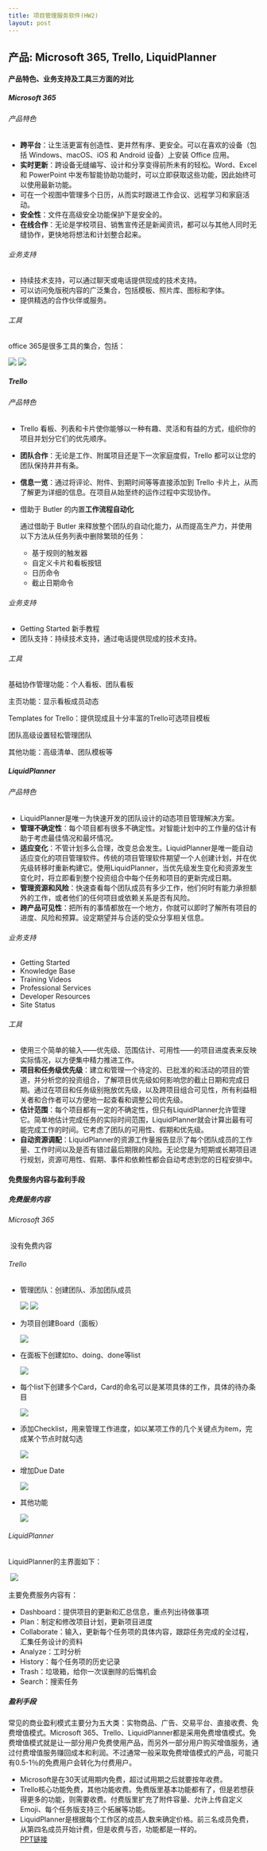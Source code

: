```yaml
---
title: 项目管理服务软件(HW2)
layout: post
---    
```

## 产品: Microsoft 365, Trello, LiquidPlanner  



#### 产品特色、业务支持及工具三方面的对比

##### Microsoft 365

###### 产品特色

- **跨平台**：让生活更富有创造性、更井然有序、更安全。可以在喜欢的设备（包括 Windows、macOS、iOS 和 Android 设备）上安装 Office 应用。
- **实时更新**：跨设备无缝编写、设计和分享变得前所未有的轻松。Word、Excel 和 PowerPoint 中发布智能协助功能时，可以立即获取这些功能，因此始终可以使用最新功能。
- 可在一个视图中管理多个日历，从而实时跟进工作会议、远程学习和家庭活动。
- **安全性**：文件在高级安全功能保护下是安全的。
- **在线合作**：无论是学校项目、销售宣传还是新闻资讯，都可以与其他人同时无缝协作，更快地将想法和计划整合起来。

###### 业务支持

- 持续技术支持，可以通过聊天或电话提供现成的技术支持。
- 可以访问免版税内容的广泛集合，包括模板、照片库、图标和字体。
- 提供精选的合作伙伴或服务。

###### 工具

office 365是很多工具的集合，包括：

<img src="{{ site.baseurl }}/assets/images/2-1.png">

<img src="{{ site.baseurl }}/assets/images/2-2.png">

##### Trello
###### 产品特色

- Trello 看板、列表和卡片使你能够以一种有趣、灵活和有益的方式，组织你的项目并划分它们的优先顺序。

- **团队合作**：无论是工作、附属项目还是下一次家庭度假，Trello 都可以让您的团队保持井井有条。

- **信息一览**：通过将评论、附件、到期时间等等直接添加到 Trello 卡片上，从而了解更为详细的信息。在项目从始至终的运作过程中实现协作。

- 借助于 Butler 的内置**工作流程自动化**

  通过借助于 Butler 来释放整个团队的自动化能力，从而提高生产力，并使用以下方法从任务列表中删除繁琐的任务：

  - 基于规则的触发器
  - 自定义卡片和看板按钮
  - 日历命令
  - 截止日期命令

###### 业务支持

- Getting Started 新手教程
- 团队支持：持续技术支持，通过电话提供现成的技术支持。

###### 工具

基础协作管理功能：个人看板、团队看板

主页功能：显示看板成员动态

Templates for Trello：提供现成且十分丰富的Trello可选项目模板

团队高级设置轻松管理团队

其他功能：高级清单、团队模板等



##### LiquidPlanner

###### 产品特色

- LiquidPlanner是唯一为快速开发的团队设计的动态项目管理解决方案。
- **管理不确定性**：每个项目都有很多不确定性。对智能计划中的工作量的估计有助于考虑最佳情况和最坏情况。
- **适应变化**：不管计划多么合理，改变总会发生。LiquidPlanner是唯一能自动适应变化的项目管理软件。传统的项目管理软件期望一个人创建计划，并在优先级转移时重新构建它。使用LiquidPlanner，当优先级发生变化和资源发生变化时，将立即看到整个投资组合中每个任务和项目的更新完成日期。
- **管理资源和风险**：快速查看每个团队成员有多少工作，他们何时有能力承担额外的工作，或者他们的任何项目或依赖关系是否有风险。
- **跨产品可见性**：把所有的事情都放在一个地方，你就可以即时了解所有项目的进度、风险和预算。设定期望并与合适的受众分享相关信息。

###### 业务支持

- Getting Started
- Knowledge Base 
- Training Videos
- Professional Services
- Developer Resources
- Site Status 

###### 工具

- 使用三个简单的输入——优先级、范围估计、可用性——的项目进度表来反映实际情况，以方便集中精力推进工作。
- **项目和任务级优先级**：建立和管理一个待定的、已批准的和活动的项目的管道，并分析您的投资组合，了解项目优先级如何影响您的截止日期和完成日期。通过在项目和任务级别拖放优先级，以及跨项目组合可见性，所有利益相关者和合作者可以方便地一起查看和调整公司优先级。
- **估计范围**：每个项目都有一定的不确定性，但只有LiquidPlanner允许管理它。简单地估计完成任务的实际时间范围，LiquidPlanner就会计算出最有可能完成工作的时间。它考虑了团队的可用性、假期和优先级。
- **自动资源调配**：LiquidPlanner的资源工作量报告显示了每个团队成员的工作量、工作时间以及是否有错过最后期限的风险。无论您是为短期或长期项目进行规划，资源可用性、假期、事件和依赖性都会自动考虑到您的日程安排中。

#### 免费服务内容与盈利手段

##### 免费服务内容

###### Microsoft 365

​	没有免费内容

###### Trello

- 管理团队：创建团队、添加团队成员

  <img src="{{ site.baseurl }}/assets/images/2-3.jpg">

  <img src="{{ site.baseurl }}/assets/images/2-4.jpg">


- 为项目创建Board（面板）

  <img src="{{ site.baseurl }}/assets/images/2-5.jpg">

- 在面板下创建如to、doing、done等list

  <img src="{{ site.baseurl }}/assets/images/2-6.jpg">

- 每个list下创建多个Card，Card的命名可以是某项具体的工作，具体的待办条目

  <img src="{{ site.baseurl }}/assets/images/2-7.jpg">

- 添加Checklist，用来管理工作进度，如以某项工作的几个关键点为item，完成某个节点时就勾选

  <img src="{{ site.baseurl }}/assets/images/2-8.jpg">

- 增加Due Date

  <img src="{{ site.baseurl }}/assets/images/2-9.jpg">

- 其他功能

  <img src="{{ site.baseurl }}/assets/images/2-10.jpg">

###### LiquidPlanner

LiquidPlanner的主界面如下：

​	<img src="{{ site.baseurl }}/assets/images/2-11.jpg">

主要免费服务内容有：

- Dashboard：提供项目的更新和汇总信息，重点列出待做事项
- Plan：制定和修改项目计划，更新项目进度
- Collaborate：输入，更新每个任务项的具体内容，跟踪任务完成的全过程，汇集任务设计的资料
- Analyze：工时分析
- History：每个任务项的历史记录
- Trash：垃圾箱，给你一次误删除的后悔机会
- Search：搜索任务

##### 盈利手段

常见的商业盈利模式主要分为五大类：实物商品、广告、交易平台、直接收费、免费增值模式。Microsoft 365、Trello、LiquidPlanner都是采用免费增值模式。免费增值模式就是让一部分用户免费使用产品，而另外一部分用户购买增值服务，通过付费增值服务赚回成本和利润。不过通常一般采取免费增值模式的产品，可能只有0.5-1％的免费用户会转化为付费用户。

- Microsoft是在30天试用期内免费，超过试用期之后就要按年收费。
- Trello核心功能免费，其他功能收费。免费版里基本功能都有了，但是若想获得更多的功能，则需要收费。付费版里扩充了附件容量、允许上传自定义Emoji、每个任务版支持三个拓展等功能。
- LiquidPlanner是根据每个工作区的成员人数来确定价格。前三名成员免费，从第四名成员开始计费，但是收费与否，功能都是一样的。  
[PPT链接](https://github.com/raider2107/AlphaTeam/tree/master/presentation)
